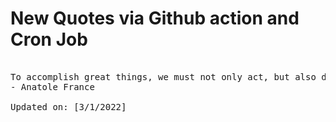 # New Quotes via Github action and Cron Job

<pre>
<!-- #quote -->
To accomplish great things, we must not only act, but also dream; not only plan, but also believe.
- Anatole France

Updated on: [3/1/2022]
<!-- #quoteEnd -->
</pre>
